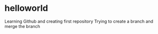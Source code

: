 # helloworld
Learning Github and creating first repository
Trying to create a branch and merge the branch
